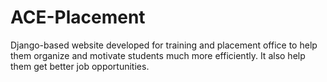 # ACE-Placement
Django-based website developed for training and placement office to help them organize and motivate students much more efficiently. It also help them get better job opportunities.
